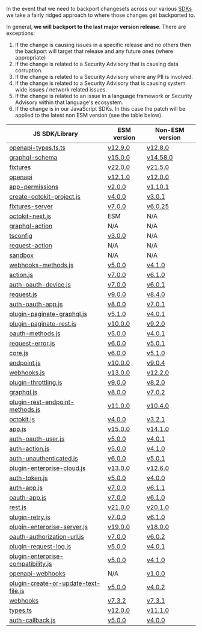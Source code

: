 In the event that we need to backport changesets across our various [SDKs](https://github.com/octokit) we take a fairly ridged approach to where those changes get backported to.

In general, **we will backport to the last major version release**.  There are exceptions:
1. If the change is causing issues in a specific release and no others then the backport will target that release and any future ones (where appropriate)
2. If the change is related to a Security Advisory that is causing data corruption.
3. If the change is related to a Security Advisory where any PII is involved.
4. If the change is related to a Security Advisory that is causing system wide issues / network related issues.
5. If the change is related to an issue in a language framework or Security Advisory within that language's ecosystem.
6. If the change is in our JavaScript SDKs. In this case the patch will be applied to the latest non ESM version (see the table below).

| JS SDK/Library                                                  	| ESM version                                                                         	| Non-ESM version                                                                     	|
|-----------------------------------------------------------------	|-------------------------------------------------------------------------------------	|-------------------------------------------------------------------------------------	|
| [openapi-types.ts.ts](https://github.com/octokit/openapi-types.ts)                     	| [v12.9.0](https://github.com/octokit/openapi-types.ts/releases/tag/v12.9.0)                    	| [v12.8.0](https://github.com/octokit/openapi-types.ts/releases/tag/v12.8.0) |
| [graphql-schema](https://github.com/octokit/graphql-schema)                       	| [v15.0.0](https://github.com/octokit/graphql-schema/releases/tag/v15.0.0)                      	| [v14.58.0](https://github.com/octokit/graphql-schema/releases/tag/v14.58.0) |
| [fixtures](https://github.com/octokit/fixtures)                             	| [v22.0.0](https://github.com/octokit/fixtures/releases/tag/v22.0.0)                            	| [v21.5.0](https://github.com/octokit/fixtures/releases/tag/v21.5.0) 	|
| [openapi](https://github.com/octokit/openapi)                              	| [v12.1.0](https://github.com/octokit/openapi/releases/tag/v12.1.0)                             	| [v12.0.0](https://github.com/octokit/openapi/releases/tag/v12.0.0) 	|
| [app-permissions](https://github.com/octokit/app-permissions)                      	| [v2.0.0](https://github.com/octokit/app-permissions/releases/tag/v2.0.0)                      	| [v1.10.1](https://github.com/octokit/app-permissions/releases/tag/v1.10.1) 	|
| [create-octokit-project.js](https://github.com/octokit/create-octokit-project.js)            	| [v4.0.0](https://github.com/octokit/create-octokit-project.js/releases/tag/v4.0.0)            	| [v3.0.1](https://github.com/octokit/create-octokit-project.js/releases/tag/v3.0.1) 	|
| [fixtures-server](https://github.com/octokit/fixtures-server)                      	| [v7.0.0](https://github.com/octokit/fixtures-server/releases/tag/v7.0.0)                      	| [v6.0.25](https://github.com/octokit/fixtures-server/releases/tag/v6.0.25) 	|
| [octokit-next.js](https://github.com/octokit/octokit-next.js)                      	| ESM                                                                                 	| N/A                                                                                 	|
| [graphql-action](https://github.com/octokit/graphql-action)                       	| N/A                                                                                 	| N/A                                                                                 	|
| [tsconfig](https://github.com/octokit/tsconfig)                             	| [v3.0.0](https://github.com/octokit/tsconfig/releases/tag/v3.0.0)                             	| N/A                                                                                 	|
| [request-action](https://github.com/octokit/request-action)                       	| N/A                                                                                 	| N/A                                                                                 	|
| [sandbox](https://github.com/octokit/sandbox)                              	| N/A                                                                                 	| N/A                                                                                 	|
| [webhooks-methods.js](https://github.com/octokit/webhooks-methods.js)                  	| [v5.0.0](https://github.com/octokit/webhooks-methods.js/releases/tag/v5.0.0)                  	| [v4.1.0](https://github.com/octokit/webhooks-methods.js/releases/tag/v4.1.0)                  	|
| [action.js](https://github.com/octokit/action.js)                            	| [v7.0.0](https://github.com/octokit/action.js/releases/tag/v7.0.0)                            	| [v6.1.0](https://github.com/octokit/action.js/releases/tag/v6.1.0)                            	|
| [auth-oauth-device.js](https://github.com/octokit/auth-oauth-device.js)                 	| [v7.0.0](https://github.com/octokit/auth-oauth-device.js/releases/tag/v7.0.0)                 	| [v6.0.1](https://github.com/octokit/auth-oauth-device.js/releases/tag/v6.0.1)                 	|
| [request.js](https://github.com/octokit/request.js)                           	| [v9.0.0](https://github.com/octokit/request.js/releases/tag/v9.0.0)                           	| [v8.4.0](https://github.com/octokit/request.js/releases/tag/v8.4.0)                           	|
| [auth-oauth-app.js](https://github.com/octokit/auth-oauth-app.js)                    	| [v8.0.0](https://github.com/octokit/auth-oauth-app.js/releases/tag/v8.0.0)                    	| [v7.0.1](https://github.com/octokit/auth-oauth-app.js/releases/tag/v7.0.1)                    	|
| [plugin-paginate-graphql.js](https://github.com/octokit/plugin-paginate-graphql.js)           	| [v5.1.0](https://github.com/octokit/plugin-paginate-graphql.js/releases/tag/v5.1.0)           	| [v4.0.1](https://github.com/octokit/plugin-paginate-graphql.js/releases/tag/v4.0.1)           	|
| [plugin-paginate-rest.js](https://github.com/octokit/plugin-paginate-rest.js)              	| [v10.0.0](https://github.com/octokit/plugin-paginate-rest.js/releases/tag/v10.0.0)             	| [v9.2.0](https://github.com/octokit/plugin-paginate-rest.js/releases/tag/v9.2.0)              	|
| [oauth-methods.js](https://github.com/octokit/oauth-methods.js)                     	| [v5.0.0](https://github.com/octokit/oauth-methods.js/releases/tag/v5.0.0)                     	| [v4.0.1](https://github.com/octokit/oauth-methods.js/releases/tag/v4.0.1)                     	|
| [request-error.js](https://github.com/octokit/request-error.js)                     	| [v6.0.0](https://github.com/octokit/request-error.js/releases/tag/v6.0.0)                     	| [v5.0.1](https://github.com/octokit/request-error.js/releases/tag/v5.0.1)                     	|
| [core.js](https://github.com/octokit/core.js)                              	| [v6.0.0](https://github.com/octokit/core.js/releases/tag/v6.0.0)                              	| [v5.1.0](https://github.com/octokit/core.js/releases/tag/v5.1.0)                              	|
| [endpoint.js](https://github.com/octokit/endpoint.js)                          	| [v10.0.0](https://github.com/octokit/endpoint.js/releases/tag/v10.0.0)                         	| [v9.0.4](https://github.com/octokit/endpoint.js/releases/tag/v9.0.4)                          	|
| [webhooks.js](https://github.com/octokit/webhooks.js)                          	| [v13.0.0](https://github.com/octokit/webhooks.js/releases/tag/v13.0.0)                         	| [v12.2.0](https://github.com/octokit/webhooks.js/releases/tag/v12.2.0)                         	|
| [plugin-throttling.js](https://github.com/octokit/plugin-throttling.js)                 	| [v9.0.0](https://github.com/octokit/plugin-throttling.js/releases/tag/v9.0.0)                 	| [v8.2.0](https://github.com/octokit/plugin-throttling.js/releases/tag/v8.2.0)                 	|
| [graphql.js](https://github.com/octokit/graphql.js)                           	| [v8.0.0](https://github.com/octokit/graphql.js/releases/tag/v8.0.0)                           	| [v7.0.2](https://github.com/octokit/graphql.js/releases/tag/v7.0.2)                           	|
| [plugin-rest-endpoint-methods.js](https://github.com/octokit/plugin-rest-endpoint-methods.js)      	| [v11.0.0](https://github.com/octokit/plugin-rest-endpoint-methods.js/releases/tag/v11.0.0)     	| [v10.4.0](https://github.com/octokit/plugin-rest-endpoint-methods.js/releases/tag/v10.4.0)     	|
| [octokit.js](https://github.com/octokit/octokit.js)                           	| [v4.0.0](https://github.com/octokit/octokit.js/releases/tag/v4.0.0)                           	| [v3.2.1](https://github.com/octokit/octokit.js/releases/tag/v3.2.1)                           	|
| [app.js](https://github.com/octokit/app.js)                               	| [v15.0.0](https://github.com/octokit/app.js/releases/tag/v15.0.0)                              	| [v14.1.0](https://github.com/octokit/app.js/releases/tag/v14.1.0)                              	|
| [auth-oauth-user.js](https://github.com/octokit/auth-oauth-user.js)                   	| [v5.0.0](https://github.com/octokit/auth-oauth-user.js/releases/tag/v5.0.0)                   	| [v4.0.1](https://github.com/octokit/auth-oauth-user.js/releases/tag/v4.0.1)                   	|
| [auth-action.js](https://github.com/octokit/auth-action.js)                       	| [v5.0.0](https://github.com/octokit/auth-action.js/releases/tag/v5.0.0)                       	| [v4.1.0](https://github.com/octokit/auth-action.js/releases/tag/v4.1.0)                       	|
| [auth-unauthenticated.js](https://github.com/octokit/auth-unauthenticated.js)              	| [v6.0.0](https://github.com/octokit/auth-unauthenticated.js/releases/tag/v6.0.0)              	| [v5.0.1](https://github.com/octokit/auth-unauthenticated.js/releases/tag/v5.0.1)              	|
| [plugin-enterprise-cloud.js](https://github.com/octokit/plugin-enterprise-cloud.js)           	| [v13.0.0](https://github.com/octokit/plugin-enterprise-cloud.js/releases/tag/v13.0.0)          	| [v12.6.0](https://github.com/octokit/plugin-enterprise-cloud.js/releases/tag/v12.6.0)          	|
| [auth-token.js](https://github.com/octokit/auth-token.js)                        	| [v5.0.0](https://github.com/octokit/auth-token.js/releases/tag/v5.0.0)                        	| [v4.0.0](https://github.com/octokit/auth-token.js/releases/tag/v4.0.0)                        	|
| [auth-app.js](https://github.com/octokit/auth-app.js)                          	| [v7.0.0](https://github.com/octokit/auth-app.js/releases/tag/v7.0.0)                          	| [v6.1.1](https://github.com/octokit/auth-app.js/releases/tag/v6.1.1)                          	|
| [oauth-app.js](https://github.com/octokit/oauth-app.js)                         	| [v7.0.0](https://github.com/octokit/oauth-app.js/releases/tag/v7.0.0)                         	| [v6.1.0](https://github.com/octokit/oauth-app.js/releases/tag/v6.1.0)                         	|
| [rest.js](https://github.com/octokit/rest.js)                              	| [v21.0.0](https://github.com/octokit/rest.js/releases/tag/v21.0.0)                             	| [v20.1.0](https://github.com/octokit/rest.js/releases/tag/v20.1.0)                             	|
| [plugin-retry.js](https://github.com/octokit/plugin-retry.js)                      	| [v7.0.0](https://github.com/octokit/plugin-retry.js/releases/tag/v7.0.0)                      	| [v6.1.0](https://github.com/octokit/plugin-retry.js/releases/tag/v6.1.0)                      	|
| [plugin-enterprise-server.js](https://github.com/octokit/plugin-enterprise-server.js)          	| [v19.0.0](https://github.com/octokit/plugin-enterprise-server.js/releases/tag/v19.0.0)         	| [v18.0.0](https://github.com/octokit/plugin-enterprise-server.js/releases/tag/v18.0.0)         	|
| [oauth-authorization-url.js](https://github.com/octokit/oauth-authorization-url.js)           	| [v7.0.0](https://github.com/octokit/oauth-authorization-url.js/releases/tag/v7.0.0)           	| [v6.0.2](https://github.com/octokit/oauth-authorization-url.js/releases/tag/v6.0.2)           	|
| [plugin-request-log.js](https://github.com/octokit/plugin-request-log.js)                	| [v5.0.0](https://github.com/octokit/plugin-request-log.js/releases/tag/v5.0.0)                	| [v4.0.1](https://github.com/octokit/plugin-request-log.js/releases/tag/v4.0.1)                	|
| [plugin-enterprise-compatibility.js](https://github.com/octokit/plugin-enterprise-compatibility.js)   	| [v5.0.0](https://github.com/octokit/plugin-enterprise-compatibility.js/releases/tag/v5.0.0)   	| [v4.1.0](https://github.com/octokit/plugin-enterprise-compatibility.js/releases/tag/v4.1.0)   	|
| [openapi-webhooks](https://github.com/octokit/openapi-webhooks)                     	| N/A                                                                                 	| [v1.0.0](https://github.com/octokit/openapi-webhooks/releases/tag/v1.0.0)                     	|
| [plugin-create-or-update-text-file.js](https://github.com/octokit/plugin-create-or-update-text-file.js) 	| [v5.0.0](https://github.com/octokit/plugin-create-or-update-text-file.js/releases/tag/v5.0.0) 	| [v4.0.2](https://github.com/octokit/plugin-create-or-update-text-file.js/releases/tag/v4.0.2) 	|
| [webhooks](https://github.com/octokit/webhooks)                             	| [v7.3.2](https://github.com/octokit/webhooks/releases/tag/v7.3.2)                             	| [v7.3.1](https://github.com/octokit/webhooks/releases/tag/v7.3.1)                             	|
| [types.ts](https://github.com/octokit/types.ts)                             	| [v12.0.0](https://github.com/octokit/types.ts/releases/tag/v12.0.0)                            	| [v11.1.0](https://github.com/octokit/types.ts/releases/tag/v11.1.0)                            	|
| [auth-callback.js](https://github.com/octokit/auth-callback.js)                    	| [v5.0.0](https://github.com/octokit/auth-callback.js/releases/tag/v5.0.0)                     	| [v4.0.0](https://github.com/octokit/auth-callback.js/releases/tag/v4.0.0)                     	|


